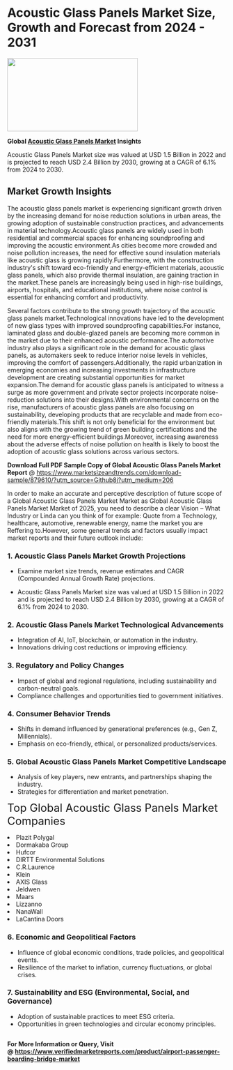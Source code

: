 <H1>Acoustic Glass Panels Market Size, Growth and Forecast from 2024 - 2031</H1><img class="aligncenter size-medium wp-image-584254" src="https://thirdeyenews.in/wp-content/uploads/2024/09/Global-Market-Research-300x168.jpeg" alt="" width="300" height="168" /><p><strong>Global&nbsp;<a href="https://www.marketsizeandtrends.com/download-sample/879610/?utm_source=Github8j?utm_medium=206">Acoustic Glass Panels Market</a> Insights</strong></p><p>Acoustic Glass Panels Market size was valued at USD 1.5 Billion in 2022 and is projected to reach USD 2.4 Billion by 2030, growing at a CAGR of 6.1% from 2024 to 2030.</p><p><h2>Market Growth Insights</h2> <p>The acoustic glass panels market is experiencing significant growth driven by the increasing demand for noise reduction solutions in urban areas, the growing adoption of sustainable construction practices, and advancements in material technology.Acoustic glass panels are widely used in both residential and commercial spaces for enhancing soundproofing and improving the acoustic environment.As cities become more crowded and noise pollution increases, the need for effective sound insulation materials like acoustic glass is growing rapidly.Furthermore, with the construction industry's shift toward eco-friendly and energy-efficient materials, acoustic glass panels, which also provide thermal insulation, are gaining traction in the market.These panels are increasingly being used in high-rise buildings, airports, hospitals, and educational institutions, where noise control is essential for enhancing comfort and productivity.</p> <p>Several factors contribute to the strong growth trajectory of the acoustic glass panels market.Technological innovations have led to the development of new glass types with improved soundproofing capabilities.For instance, laminated glass and double-glazed panels are becoming more common in the market due to their enhanced acoustic performance.The automotive industry also plays a significant role in the demand for acoustic glass panels, as automakers seek to reduce interior noise levels in vehicles, improving the comfort of passengers.Additionally, the rapid urbanization in emerging economies and increasing investments in infrastructure development are creating substantial opportunities for market expansion.The demand for acoustic glass panels is anticipated to witness a surge as more government and private sector projects incorporate noise-reduction solutions into their designs.With environmental concerns on the rise, manufacturers of acoustic glass panels are also focusing on sustainability, developing products that are recyclable and made from eco-friendly materials.This shift is not only beneficial for the environment but also aligns with the growing trend of green building certifications and the need for more energy-efficient buildings.Moreover, increasing awareness about the adverse effects of noise pollution on health is likely to boost the adoption of acoustic glass solutions across various sectors.</p><p><span class=""><strong>Download Full PDF Sample Copy of Global Acoustic Glass Panels Market Report</strong> @ <a href="https://www.marketsizeandtrends.com/download-sample/879610/?utm_source=Github8j?utm_medium=206" target="_blank">https://www.marketsizeandtrends.com/download-sample/879610/?utm_source=Github8j?utm_medium=206</a></span></p><p>In order to make an accurate and perceptive description of future scope of a Global&nbsp;Acoustic Glass Panels Market Market as Global&nbsp;Acoustic Glass Panels Market Market of 2025, you need to describe a clear Vision &ndash; What Industry or Linda can you think of for example: Quote from a Technology, healthcare, automotive, renewable energy, name the market you are Reffering to.However, some general trends and factors usually impact market reports and their future outlook include:</p><h3>1.&nbsp;<strong>Acoustic Glass Panels Market Growth Projections</strong></h3><ul><li>Examine market size trends, revenue estimates and CAGR (Compounded Annual Growth Rate) projections.</li><li><p>Acoustic Glass Panels Market size was valued at USD 1.5 Billion in 2022 and is projected to reach USD 2.4 Billion by 2030, growing at a CAGR of 6.1% from 2024 to 2030.</p></li></ul><h3>2.&nbsp;<strong>Acoustic Glass Panels Market Technological Advancements</strong></h3><ul><li>Integration of AI, IoT, blockchain, or automation in the industry.</li><li>Innovations driving cost reductions or improving efficiency.</li></ul><h3>3.&nbsp;<strong>Regulatory and Policy Changes</strong></h3><ul><li>Impact of global and regional regulations, including sustainability and carbon-neutral goals.</li><li>Compliance challenges and opportunities tied to government initiatives.</li></ul><h3>4.&nbsp;<strong>Consumer Behavior Trends</strong></h3><ul><li>Shifts in demand influenced by generational preferences (e.g., Gen Z, Millennials).</li><li>Emphasis on eco-friendly, ethical, or personalized products/services.</li></ul><h3>5.&nbsp;<strong>Global Acoustic Glass Panels Market Competitive Landscape</strong></h3><ul><li>Analysis of key players, new entrants, and partnerships shaping the industry.</li><li>Strategies for differentiation and market penetration.</li></ul><p data-pm-slice="1 1 []"><span style="color: inherit; font-family: inherit; font-size: 25px;">Top Global Acoustic Glass Panels Market Companies</span></p><div class="" data-test-id=""><p><li>Plazit Polygal</li><li> Dormakaba Group</li><li> Hufcor</li><li> DIRTT Environmental Solutions</li><li> C.R.Laurence</li><li> Klein</li><li> AXIS Glass</li><li> Jeldwen</li><li> Maars</li><li> Lizzanno</li><li> NanaWall</li><li> LaCantina Doors</li></p></div><h3>6.&nbsp;<strong>Economic and Geopolitical Factors</strong></h3><ul><li>Influence of global economic conditions, trade policies, and geopolitical events.</li><li>Resilience of the market to inflation, currency fluctuations, or global crises.</li></ul><h3>7.&nbsp;<strong>Sustainability and ESG (Environmental, Social, and Governance)</strong></h3><ul><li>Adoption of sustainable practices to meet ESG criteria.</li><li>Opportunities in green technologies and circular economy principles.</li></ul><h2><strong style="font-size: 14px;">For More Information or Query, Visit @&nbsp;</strong><a style="background-color: #ffffff; font-size: 14px;" href="https://www.marketsizeandtrends.com/report/acoustic-glass-panels-market/" target="_blank">https://www.verifiedmarketreports.com/product/airport-passenger-boarding-bridge-market</a></h2>